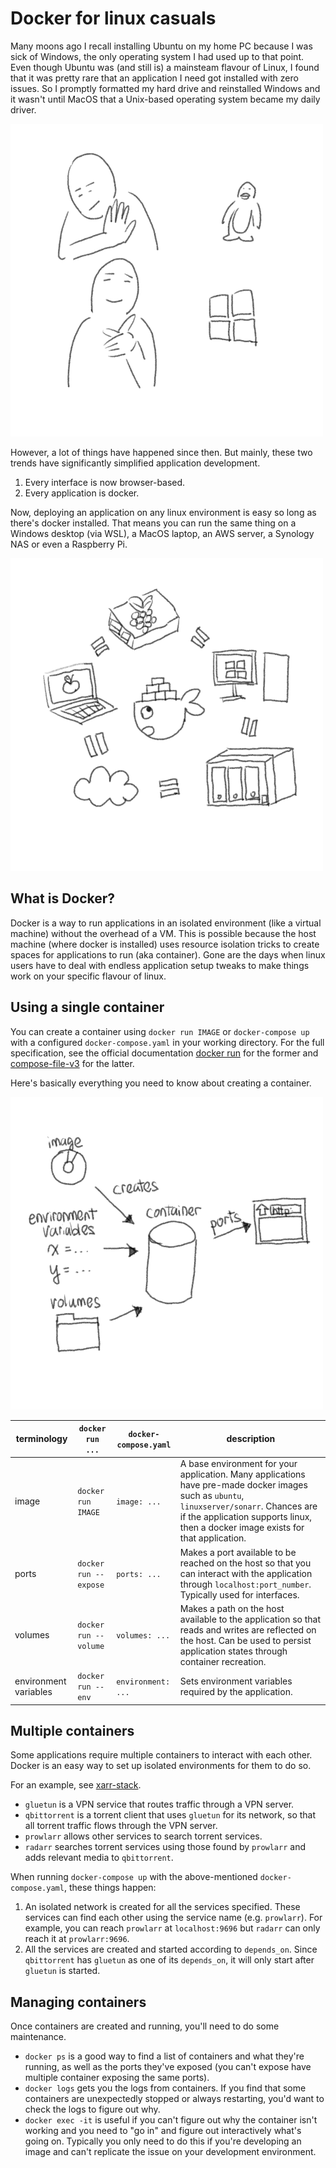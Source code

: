 <!-- Google tag (gtag.js) -->
<script async src="https://www.googletagmanager.com/gtag/js?id=G-GB6DWWMD6X"></script>
<script>
  window.dataLayer = window.dataLayer || [];
  function gtag(){dataLayer.push(arguments);}
  gtag('js', new Date());

  gtag('config', 'G-GB6DWWMD6X');
</script>

# Docker for linux casuals
Many moons ago I recall installing Ubuntu on my home PC because I was sick of Windows, the only operating system I had used up to that point. Even though Ubuntu was (and still is) a mainsteam flavour of Linux, I found that it was pretty rare that an application I need got installed with zero issues. So I promptly formatted my hard drive and reinstalled Windows and it wasn't until MacOS that a Unix-based operating system became my daily driver.

![01_no_linux_yes_windows](01_no_linux_yes_windows.png)

However, a lot of things have happened since then. But mainly, these two trends have significantly simplified application development.
1. Every interface is now browser-based.
2. Every application is docker.

Now, deploying an application on any linux environment is easy so long as there's docker installed. That means you can run the same thing on a Windows desktop (via WSL), a MacOS laptop, an AWS server, a Synology NAS or even a Raspberry Pi.

![02_docker](02_docker.png)

## What is Docker? 
Docker is a way to run applications in an isolated environment (like a virtual machine) without the overhead of a VM.
This is possible because the host machine (where docker is installed) uses resource isolation tricks to create spaces for applications to run (aka container).
Gone are the days when linux users have to deal with endless application setup tweaks to make things work on your specific flavour of linux. 

## Using a single container
You can create a container using `docker run IMAGE` or `docker-compose up` with a configured `docker-compose.yaml` in your working directory.
For the full specification, see the official documentation [docker run](https://docs.docker.com/engine/reference/commandline/run/) for the former and [compose-file-v3](https://docs.docker.com/compose/compose-file/compose-file-v3/) for the latter.

Here's basically everything you need to know about creating a container.

![03 container](03_container.png)

| terminology | `docker run ...` | `docker-compose.yaml` | description |
| ---- | ---- | ---- | ---- | 
| image | `docker run IMAGE` | `image: ...` | A base environment for your application. Many applications have pre-made docker images such as `ubuntu`, `linuxserver/sonarr`. Chances are if the application supports linux, then a docker image exists for that application. | 
| ports | `docker run --expose` | `ports: ...` | Makes a port available to be reached on the host so that you can interact with the application through `localhost:port_number`. Typically used for interfaces. | 
| volumes | `docker run --volume` | `volumes: ...` | Makes a path on the host available to the application so that reads and writes are reflected on the host. Can be used to persist application states through container recreation. |
| environment variables | `docker run --env` | `environment: ...` | Sets environment variables required by the application. |

## Multiple containers
Some applications require multiple containers to interact with each other.
Docker is an easy way to set up isolated environments for them to do so.

For an example, see [xarr-stack](https://github.com/tianle91/xarr-stack/blob/main/docker-compose.yaml).
- `gluetun` is a VPN service that routes traffic through a VPN server.
- `qbittorrent` is a torrent client that uses `gluetun` for its network, so that all torrent traffic flows through the VPN server.
- `prowlarr` allows other services to search torrent services. 
- `radarr` searches torrent services using those found by `prowlarr` and adds relevant media to `qbittorrent`.

When running `docker-compose up` with the above-mentioned `docker-compose.yaml`, these things happen:
1. An isolated network is created for all the services specified. These services can find each other using the service name (e.g. `prowlarr`). For example, you can reach `prowlarr` at `localhost:9696` but `radarr` can only reach it at `prowlarr:9696`.
2. All the services are created and started according to `depends_on`. Since `qbittorrent` has `gluetun` as one of its `depends_on`, it will only start after `gluetun` is started. 

## Managing containers
Once containers are created and running, you'll need to do some maintenance.
- `docker ps` is a good way to find a list of containers and what they're running, as well as the ports they've exposed (you can't expose have multiple container exposing the same ports).
- `docker logs` gets you the logs from containers. If you find that some containers are unexpectedly stopped or always restarting, you'd want to check the logs to figure out why. 
- `docker exec -it` is useful if you can't figure out why the container isn't working and you need to "go in" and figure out interactively what's going on. Typically you only need to do this if you're developing an image and can't replicate the issue on your development environment.
